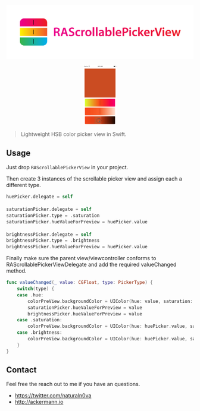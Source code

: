 <p align="center">
  <img src="logo/logotype.png" style="max-height: 250px;" alt="RAScrollablePickerView">
</p>

<p align="center">
  <img src="RAScrollablePickerView.gif" style="max-height: 160px;" alt="Preview">
</p>

> Lightweight HSB color picker view in Swift.

## Usage
Just drop `RAScrollablePickerView` in your project.

Then create 3 instances of the scrollable picker view and assign each a different type.
``` swift
huePicker.delegate = self

saturationPicker.delegate = self
saturationPicker.type = .saturation
saturationPicker.hueValueForPreview = huePicker.value

brightnessPicker.delegate = self
brightnessPicker.type = .brightness
brightnessPicker.hueValueForPreview = huePicker.value
```

Finally make sure the parent view/viewcontroller conforms to RAScrollablePickerViewDelegate and add the required valueChanged method.

``` swift
func valueChanged(_ value: CGFloat, type: PickerType) {
    switch(type) {
    case .hue:
        colorPreView.backgroundColor = UIColor(hue: value, saturation: saturationPicker.value, brightness: brightnessPicker.value, alpha: 1)
        saturationPicker.hueValueForPreview = value
        brightnessPicker.hueValueForPreview = value
    case .saturation:
        colorPreView.backgroundColor = UIColor(hue: huePicker.value, saturation: value, brightness: brightnessPicker.value, alpha: 1)
    case .brightness:
        colorPreView.backgroundColor = UIColor(hue: huePicker.value, saturation: saturationPicker.value, brightness: value, alpha: 1)
    }
}
```

## Contact

Feel free the reach out to me if you have an questions.

- https://twitter.com/naturaln0va
- http://ackermann.io
